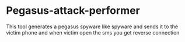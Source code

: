 # Pegasus-attack-performer
This tool generates a pegasus spyware like spyware and sends it to the victim phone and when victim open the sms you get reverse connection 
